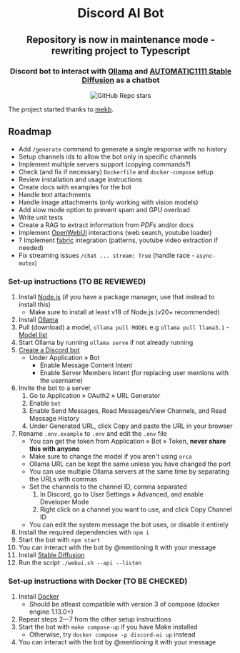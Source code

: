 <div align="center">
   <h1>Discord AI Bot</h1>
   <h2>Repository is now in maintenance mode - rewriting project to Typescript</h2>
   <h3 align="center">Discord bot to interact with <a href="https://github.com/jmorganca/ollama">Ollama</a> and <a href="https://github.com/AUTOMATIC1111/stable-diffusion-webui">AUTOMATIC1111 Stable Diffusion</a> as a chatbot</h3>
   <img alt="GitHub Repo stars" src="https://img.shields.io/github/stars/238samixd/discord-ai-bot?style=social">
</div>

The project started thanks to [mekb](https://github.com/mekb-turtle).

## Roadmap

- Add `/generate` command to generate a single response with no history
- Setup channels ids to allow the bot only in specific channels
- Implement multiple servers support (copying commands?)
- Check (and fix if necessary) `Dockerfile` and `docker-compose` setup
- Review installation and usage instructions
- Create docs with examples for the bot
- Handle text attachments
- Handle image attachments (only working with vision models)
- Add slow mode option to prevent spam and GPU overload
- Write unit tests
- Create a RAG to extract information from _PDFs_ and/or docs
- Implement [OpenWebUI](https://github.com/open-webui/open-webui) interactions (web search, youtube loader)
- ? Implement [fabric](https://github.com/danielmiessler/fabric) integration (patterns, youtube video extraction if needed)
- Fix streaming issues `/chat ... stream: True` (handle race - `async-mutex`)

### Set-up instructions (TO BE REVIEWED)

1. Install [Node.js](https://nodejs.org) (if you have a package manager, use that instead to install this)
   - Make sure to install at least v18 of Node.js (v20+ recommended)
2. Install [Ollama](https://github.com/ollama/ollama)
3. Pull (download) a model, `ollama pull MODEL` e.g `ollama pull llama3.1` - [Model list](https://ollama.com/search)
4. Start Ollama by running `ollama serve` if not already running
5. [Create a Discord bot](https://discord.com/developers/applications)
   - Under Application » Bot
     - Enable Message Content Intent
     - Enable Server Members Intent (for replacing user mentions with the username)
6. Invite the bot to a server
   1. Go to Application » OAuth2 » URL Generator
   2. Enable `bot`
   3. Enable Send Messages, Read Messages/View Channels, and Read Message History
   4. Under Generated URL, click Copy and paste the URL in your browser
7. Rename `.env.example` to `.env` and edit the `.env` file
   - You can get the token from Application » Bot » Token, **never share this with anyone**
   - Make sure to change the model if you aren't using `orca`
   - Ollama URL can be kept the same unless you have changed the port
   - You can use multiple Ollama servers at the same time by separating the URLs with commas
   - Set the channels to the channel ID, comma separated
     1. In Discord, go to User Settings » Advanced, and enable Developer Mode
     2. Right click on a channel you want to use, and click Copy Channel ID
   - You can edit the system message the bot uses, or disable it entirely
8. Install the required dependencies with `npm i`
9. Start the bot with `npm start`
10. You can interact with the bot by @mentioning it with your message
11. Install [Stable Diffusion](https://github.com/AUTOMATIC1111/stable-diffusion-webui)
12. Run the script `./webui.sh --api --listen`

### Set-up instructions with Docker (TO BE CHECKED)

1. Install [Docker](https://docs.docker.com/get-docker/)
   - Should be atleast compatible with version 3 of compose (docker engine 1.13.0+)
2. Repeat steps 2—7 from the other setup instructions
3. Start the bot with `make compose-up` if you have Make installed
   - Otherwise, try `docker compose -p discord-ai up` instead
4. You can interact with the bot by @mentioning it with your message
